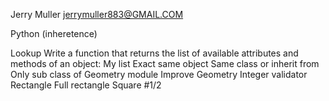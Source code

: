 Jerry Muller 
jerrymuller883@GMAIL.COM

Python (inheretence)

Lookup Write a function that returns the list of available attributes and methods of an object:
My list
Exact same object
Same class or inherit from
Only sub class of
Geometry module
Improve Geometry
Integer validator
Rectangle
Full rectangle
Square #1/2

